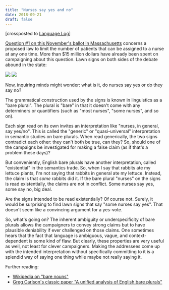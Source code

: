 ```yaml
---
title: "Nurses say yes and no"
date: 2018-09-21
draft: false
---
```


[crossposted to [Language Log](http://languagelog.ldc.upenn.edu/nll/?p=40045)]

[Question #1 on this November's ballot in Massachusetts](https://ballotpedia.org/Massachusetts%5FQuestion%5F1,%5FNurse-Patient%5FAssignment%5FLimits%5FInitiative%5F(2018)) concerns a proposed law
to limit the number of patients that can be assigned to a nurse at any one time.
More than $15 million dollars have already been spent on campaigning about this
question. Lawn signs on both sides of the debate abound in the state:

![](/images/2018-09-21-110705-nurses-say-yes-lawn-sign.png)
![](/images/2018-09-21-110536-nurses-say-no-lawn-sign.png)

Now, inquiring minds might wonder: what is it, do nurses say yes or do they say
no?

The grammatical construction used by the signs is known in linguistics as a
"bare plural". The plural is "bare" in that it doesn't come with any determiners
or quantifiers (such as "most nurses", "some nurses", and so on).

Each sign read on its own invites an interpretation like "nurses, in general,
say yes/no". This is called the "generic" or "quasi-universal" interpretation in
semantic studies on bare plurals. When read generically, the two signs
contradict each other: they can't both be true, can they? So, should one of the
campaigns be investigated for making a false claim (as if that's a problem these
days)?

But conveniently, English bare plurals have another interpretation, called
"existential" in the semantics trade. So, when I say that rabbits ate my lettuce
plants, I'm not saying that rabbits in general ate my lettuce. Instead, the
claim is that _some_ rabbits did it. If the bare plural "nurses" on the signs is
read existentially, the claims are not in conflict. Some nurses say yes, some
say no, big deal.

Are the signs intended to be read existentially? Of course not. Surely, it would
be surprising to find lawn signs that say "some nurses say yes". That doesn't
seem like a convincing argument for a yes-vote.

So, what's going on? The inherent ambiguity or underspecificity of bare plurals
allows the campaigners to convey strong claims but to have plausible deniability
if ever challenged on those claims. One sometimes hears that the fact that
language is ambiguous, vague, and context-dependent is some kind of flaw. But
clearly, these properties are very useful as well, not least for clever
campaigners. Making the addressees come up with the intended interpretation
without specifically committing to it is a splendid way of saying one thing
while maybe not really saying it.

Further reading:

-   [Wikipedia on "bare nouns"](https://en.wikipedia.org/wiki/Bare%5Fnouns)
-   [Greg Carlson's classic paper "A unified analysis of English bare plurals"](https://doi.org/10.1007/BF00353456)